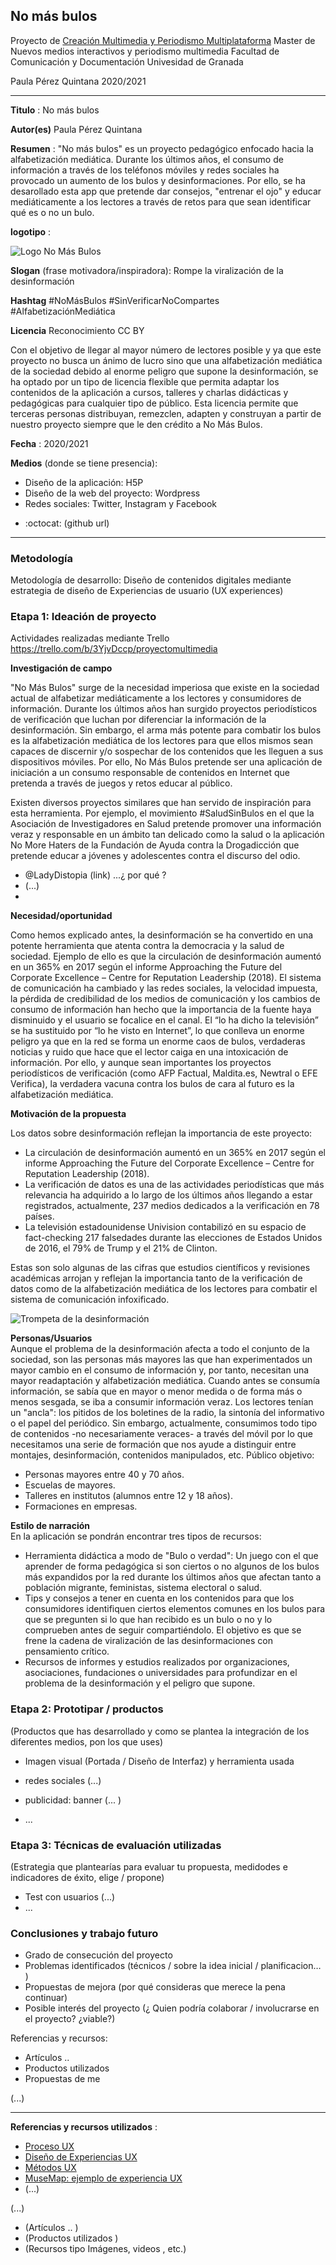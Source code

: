 ## No más bulos  

Proyecto de [Creación Multimedia y Periodismo Multiplataforma](https://github.com/mgea/PeriodismoMultimedia)
Master de Nuevos medios interactivos y periodismo multimedia
Facultad de Comunicación y Documentación
Univesidad de Granada 

Paula Pérez Quintana 2020/2021

----

**Titulo** : No más bulos

**Autor(es)** Paula Pérez Quintana

**Resumen** : "No más bulos" es un proyecto pedagógico enfocado hacia la alfabetización mediática. Durante los últimos años, el consumo de información a través de los teléfonos móviles y redes sociales ha provocado un aumento de los bulos y desinformaciones. Por ello, se ha desarollado esta app que pretende dar consejos, "entrenar el ojo" y educar mediáticamente a los lectores a través de retos para que sean identificar qué es o no un bulo. 

**logotipo** :

![Logo No Más Bulos](https://user-images.githubusercontent.com/82604710/117575655-0bfb1080-b0e3-11eb-8e12-692d03d27929.png)


**Slogan** (frase motivadora/inspiradora): Rompe la viralización de la desinformación

**Hashtag**  #NoMásBulos #SinVerificarNoCompartes #AlfabetizaciónMediática

**Licencia**    Reconocimiento CC BY

Con el objetivo de llegar al mayor número de lectores posible y ya que este proyecto no busca un ánimo de lucro sino que una alfabetización mediática de la sociedad debido al enorme peligro que supone la desinformación, se ha optado por un tipo de licencia flexible que permita adaptar los contenidos de la aplicación a cursos, talleres y charlas didácticas y pedagógicas para cualquier tipo de público. Esta licencia permite que terceras personas distribuyan, remezclen, adapten y construyan a partir de nuestro proyecto siempre que le den crédito a No Más Bulos. 

**Fecha** : 2020/2021

**Medios** (donde se tiene presencia): 
- Diseño de la aplicación: H5P
- Diseño de la web del proyecto: Wordpress
- Redes sociales: Twitter, Instagram y Facebook


*  :octocat: (github url) 

--- 

### Metodología

Metodología de desarrollo: Diseño de contenidos digitales mediante estrategia de diseño de Experiencias de usuario (UX experiences) 

### Etapa 1: Ideación de proyecto 

Actividades realizadas mediante Trello https://trello.com/b/3YjvDccp/proyectomultimedia

**Investigación de campo**   

"No Más Bulos" surge de la necesidad imperiosa que existe en la sociedad actual de alfabetizar mediáticamente a los lectores y consumidores de información. Durante los últimos años han surgido proyectos periodísticos de verificación que luchan por diferenciar la información de la desinformación. Sin embargo, el arma más potente para combatir los bulos es la alfabetización mediática de los lectores para que ellos mismos sean capaces de discernir y/o sospechar de los contenidos que les lleguen a sus dispositivos móviles. Por ello, No Más Bulos pretende ser una aplicación de iniciación a un consumo responsable de contenidos en Internet que pretenda a través de juegos y retos educar al público. 

Existen diversos proyectos similares que han servido de inspiración para esta herramienta. Por ejemplo, el movimiento #SaludSinBulos en el que la Asociación de Investigadores en Salud pretende promover una información veraz y responsable en un ámbito tan delicado como la salud o la aplicación No More Haters de la Fundación de Ayuda contra la Drogadicción que pretende educar a jóvenes y adolescentes contra el discurso del odio. 

* @LadyDistopia (link) ...¿ por qué ?
* (...)
* 


**Necesidad/oportunidad** 

Como hemos explicado antes, la desinformación se ha convertido en una potente herramienta que atenta contra la democracia y la salud de sociedad. Ejemplo de ello es que la circulación de desinformación aumentó en un 365% en 2017 según el informe Approaching the Future del Corporate Excellence – Centre for Reputation Leadership (2018). El sistema de comunicación ha cambiado y las redes sociales, la velocidad impuesta, la pérdida de credibilidad de los medios de comunicación y los cambios de consumo de información han hecho que la importancia de la fuente haya disminuido y el usuario se focalice en el canal. El “lo ha dicho la televisión” se ha sustituido por “lo he visto en Internet”, lo que conlleva un enorme peligro ya que en la red se forma un enorme caos de bulos, verdaderas noticias y ruido que hace que el lector caiga en una intoxicación de información. Por ello, y aunque sean importantes los proyectos periodísticos de verificación (como AFP Factual, Maldita.es, Newtral o EFE Verifica), la verdadera vacuna contra los bulos de cara al futuro es la alfabetización mediática.

**Motivación de la propuesta** 

Los datos sobre desinformación reflejan la importancia de este proyecto:
- La circulación de desinformación aumentó en un 365% en 2017 según el informe Approaching the Future del Corporate Excellence – Centre for Reputation Leadership (2018).
- La verificación de datos es una de las actividades periodísticas que más relevancia ha adquirido a lo largo de los últimos años llegando a estar registrados, actualmente, 237 medios dedicados a la verificación en 78 países.
- La televisión estadounidense Univision contabilizó en su espacio de fact-checking 217 falsedades durante las elecciones de Estados Unidos de 2016, el 79% de Trump y el 21% de Clinton.

Estas son solo algunas de las cifras que estudios científicos y revisiones académicas arrojan y reflejan la importancia tanto de la verificación de datos como de la alfabetización mediática de los lectores para combatir el sistema de comunicación infoxificado.  

![Trompeta de la desinformación](https://user-images.githubusercontent.com/82604710/117577398-ed4c4800-b0e9-11eb-92a1-dc34d8755295.jpg)


**Personas/Usuarios**  
Aunque el problema de la desinformación afecta a todo el conjunto de la sociedad, son las personas más mayores las que han experimentados un mayor cambio en el consumo de información y, por tanto, necesitan una mayor readaptación y alfabetización mediática. Cuando antes se consumía información, se sabía que en mayor o menor medida o de forma más o menos sesgada, se iba a consumir información veraz. Los lectores tenían un "ancla": los pitidos de los boletines de la radio, la sintonía del informativo o el papel del periódico. Sin embargo, actualmente, consumimos todo tipo de contenidos -no necesariamente veraces- a través del móvil por lo que necesitamos una serie de formación que nos ayude a distinguir entre montajes, desinformación, contenidos manipulados, etc.
Público objetivo:
- Personas mayores entre 40 y 70 años.
- Escuelas de mayores.
- Talleres en institutos (alumnos entre 12 y 18 años).
- Formaciones en empresas.

**Estilo de narración**  
En la aplicación se pondrán encontrar tres tipos de recursos:
- Herramienta didáctica a modo de "Bulo o verdad": Un juego con el que aprender de forma pedagógica si son ciertos o no algunos de los bulos más expandidos por la red durante los últimos años que afectan tanto a población migrante, feministas, sistema electoral o salud.
- Tips y consejos a tener en cuenta en los contenidos para que los consumidores identifiquen ciertos elementos comunes en los bulos para que se pregunten si lo que han recibido es un bulo o no y lo comprueben antes de seguir compartiéndolo. El objetivo es que se frene la cadena de viralización de las desinformaciones con pensamiento crítico. 
- Recursos de informes y estudios realizados por organizaciones, asociaciones, fundaciones o universidades para profundizar en el problema de la desinformación y el peligro que supone. 



### Etapa 2: Prototipar / productos 

(Productos que has desarrollado y como se plantea la integración de los diferentes medios, pon los que uses) 

* Imagen visual (Portada / Diseño de Interfaz) y herramienta usada 

* redes sociales (...) 

* publicidad: banner (... ) 

* ...

### Etapa 3: Técnicas de evaluación utilizadas

(Estrategia que plantearías para evaluar tu propuesta, medidodes e indicadores de éxito, elige / propone) 

* Test con usuarios (...) 
* ... 





### Conclusiones y trabajo futuro


* Grado de consecución del proyecto 
* Problemas identificados  (técnicos / sobre la idea inicial / planificacion… ) 
* Propuestas de mejora (por qué consideras que merece la pena continuar)
* Posible interés del proyecto (¿ Quien podría  colaborar / involucrarse en el proyecto? ¿viable?)


Referencias y recursos: 

* Artículos ..  
* Productos utilizados  
* Propuestas de me

(...)






----

**Referencias y recursos utilizados** :

* [Proceso UX](https://uxmastery.com/resources/process/)
* [Diseño de Experiencias UX](http://www.nosolousabilidad.com/articulos/uxd.htm) 
* [Métodos UX](https://mgea.github.io/UX-DIU-Checklist/index.html) 
* [MuseMap: ejemplo de experiencia UX](https://blog.prototypr.io/musemap-street-art-app-ux-case-study-9bec6a99823b) 
* (...) 

(...)
* (Artículos ..  )
* (Productos utilizados ) 
* (Recursos tipo Imágenes, videos , etc.) 












